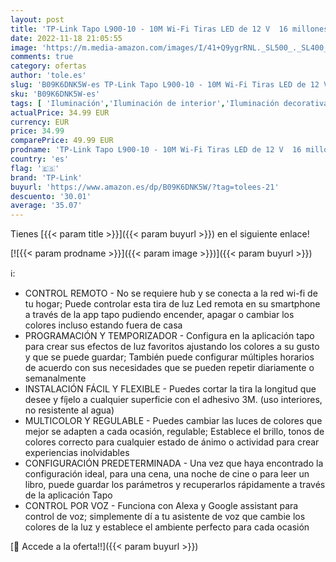 ```yaml
---
layout: post
title: 'TP-Link Tapo L900-10 - 10M Wi-Fi Tiras LED de 12 V  16 millones de colores con 2100 mcd  óptimo para la familia  sincronización con música  compatible con Google y Alexa  Color Blanco'
date: 2022-11-18 21:05:55
image: 'https://m.media-amazon.com/images/I/41+Q9ygrRNL._SL500_._SL400_.jpg'
comments: true
category: ofertas
author: 'tole.es'
slug: 'B09K6DNK5W-es TP-Link Tapo L900-10 - 10M Wi-Fi Tiras LED de 12 V 16...'
sku: 'B09K6DNK5W-es'
tags: [ 'Iluminación','Iluminación de interior','Iluminación decorativa y para usos específicos de interior','Tiras LED de interior','alexa','tp-link','🇪🇸', ]
actualPrice: 34.99 EUR
currency: EUR
price: 34.99
comparePrice: 49.99 EUR
prodname: 'TP-Link Tapo L900-10 - 10M Wi-Fi Tiras LED de 12 V  16 millones de colores con 2100 mcd  óptimo para la familia  sincronización con música  compatible con Google y Alexa  Color Blanco'
country: 'es'
flag: '🇪🇸'
brand: 'TP-Link'
buyurl: 'https://www.amazon.es/dp/B09K6DNK5W/?tag=tolees-21'
descuento: '30.01'
average: '35.07'
---
```


Tienes [{{< param title >}}]({{< param buyurl >}}) en el siguiente enlace!

[![{{< param prodname >}}]({{< param image >}})]({{< param buyurl >}})

ℹ️:

- CONTROL REMOTO - No se requiere hub y se conecta a la red wi-fi de tu hogar; Puede controlar esta tira de luz Led remota en su smartphone a través de la app tapo pudiendo encender, apagar o cambiar los colores incluso estando fuera de casa
- PROGRAMACIÓN Y TEMPORIZADOR - Configura en la aplicación tapo para crear sus efectos de luz favoritos ajustando los colores a su gusto y que se puede guardar; También puede configurar múltiples horarios de acuerdo con sus necesidades que se pueden repetir diariamente o semanalmente
- INSTALACIÓN FÁCIL Y FLEXIBLE - Puedes cortar la tira la longitud que desee y fíjelo a cualquier superficie con el adhesivo 3M. (uso interiores, no resistente al agua)
- MULTICOLOR Y REGULABLE - Puedes cambiar las luces de colores que mejor se adapten a cada ocasión, regulable; Establece el brillo, tonos de colores correcto para cualquier estado de ánimo o actividad para crear experiencias inolvidables
- CONFIGURACIÓN PREDETERMINADA - Una vez que haya encontrado la configuración ideal, para una cena, una noche de cine o para leer un libro, puede guardar los parámetros y recuperarlos rápidamente a través de la aplicación Tapo
- CONTROL POR VOZ - Funciona con Alexa y Google assistant para control de voz; simplemente dí a tu asistente de voz que cambie los colores de la luz y establece el ambiente perfecto para cada ocasión

[🛒 Accede a la oferta!!]({{< param buyurl >}})
